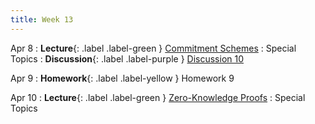 ```yaml
---
title: Week 13
---
```


Apr 8
: **Lecture**{: .label .label-green } [Commitment Schemes](/assets/lecture_slides/lec19.pdf)
    : Special Topics
: **Discussion**{: .label .label-purple } [Discussion 10](/assets/discussion/disc10.pdf)

Apr 9
: **Homework**{: .label .label-yellow } Homework 9

Apr 10
: **Lecture**{: .label .label-green } [Zero-Knowledge Proofs](/assets/lecture_slides/lec20.pdf)
    : Special Topics
